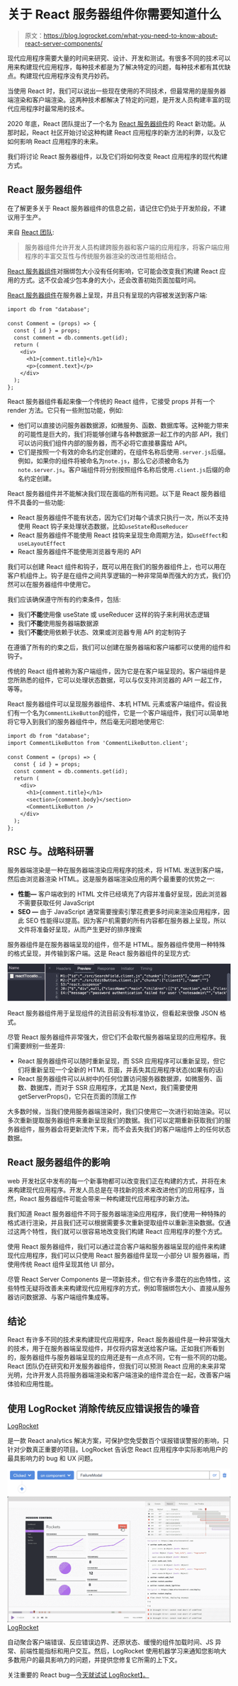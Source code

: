 # 关于 React 服务器组件你需要知道什么

> 原文：<https://blog.logrocket.com/what-you-need-to-know-about-react-server-components/>

现代应用程序需要大量的时间来研究、设计、开发和测试。有很多不同的技术可以用来构建现代应用程序，每种技术都是为了解决特定的问题，每种技术都有其优缺点。构建现代应用程序没有灵丹妙药。

当使用 React 时，我们可以说出一些现在使用的不同技术，但最常用的是服务器端渲染和客户端渲染。这两种技术都解决了特定的问题，是开发人员构建丰富的现代应用程序时最常用的技术。

2020 年底，React 团队提出了一个名为 [React 服务器组件](https://reactjs.org/blog/2020/12/21/data-fetching-with-react-server-components.html)的 React 新功能。从那时起，React 社区开始讨论这种构建 React 应用程序的新方法的利弊，以及它如何影响 React 应用程序的未来。

我们将讨论 React 服务器组件，以及它们将如何改变 React 应用程序的现代构建方式。

## React 服务器组件

在了解更多关于 React 服务器组件的信息之前，请记住它仍处于开发阶段，不建议用于生产。

来自 [React 团队](https://github.com/reactjs/rfcs/pull/188):

> 服务器组件允许开发人员构建跨服务器和客户端的应用程序，将客户端应用程序的丰富交互性与传统服务器渲染的改进性能相结合。

[React 服务器组件](https://reactjs.org/blog/2020/12/21/data-fetching-with-react-server-components.html)对捆绑包大小没有任何影响，它可能会改变我们构建 React 应用的方式。这不仅会减少包本身的大小，还会改善初始页面加载时间。

[React 服务器组件](https://reactjs.org/blog/2020/12/21/data-fetching-with-react-server-components.html)在服务器上呈现，并且只有呈现的内容被发送到客户端:

```
import db from "database";

const Comment = (props) => {
  const { id } = props;
  const comment = db.comments.get(id);
  return (
    <div>
      <h1>{comment.title}</h1>
      <p>{comment.text}</p>
    </div>
  );
};

```

React 服务器组件看起来像一个传统的 React 组件，它接受 props 并有一个 render 方法。它只有一些附加功能，例如:

*   他们可以直接访问服务器数据源，如微服务、函数、数据库等。这种能力带来的可能性是巨大的，我们将能够创建与各种数据源一起工作的内部 API，我们可以访问我们组件内部的服务器，而不必将它直接暴露给 API。
*   它们是按照一个有效的命名约定创建的，在组件名称后使用`.server.js`后缀。例如，如果你的组件将被命名为`note.js`，那么它必须被命名为`note.server.js`。客户端组件将分别按照组件名称后使用`.client.js`后缀的命名约定创建。

React 服务器组件并不能解决我们现在面临的所有问题。以下是 React 服务器组件不具备的一些功能:

*   React 服务器组件不能有状态，因为它们对每个请求只执行一次，所以不支持使用 React 钩子来处理状态数据，比如`useState`和`useReducer`
*   React 服务器组件不能使用 React 挂钩来呈现生命周期方法，如`useEffect`和`useLayoutEffect`
*   React 服务器组件不能使用浏览器专用的 API

我们可以创建 React 组件和钩子，既可以用在我们的服务器组件上，也可以用在客户机组件上。钩子是在组件之间共享逻辑的一种非常简单而强大的方式，我们仍然可以在服务器组件中使用它。

我们应该确保遵守所有的约束条件，包括:

*   我们**不能**使用像 useState 或 useReducer 这样的钩子来利用状态逻辑
*   我们**不能**使用服务器端数据源
*   我们**不能**使用依赖于状态、效果或浏览器专用 API 的定制钩子

在遵循了所有的约束之后，我们可以创建在服务器端和客户端都可以使用的组件和钩子。

传统的 React 组件被称为客户端组件，因为它是在客户端呈现的。客户端组件是您所熟悉的组件，它可以处理状态数据，可以与仅支持浏览器的 API 一起工作，等等。

React 服务器组件可以呈现服务器组件、本机 HTML 元素或客户端组件。假设我们有一个名为`CommentLikeButton`的组件，它是一个客户端组件，我们可以简单地将它导入到我们的服务器组件中，然后毫无问题地使用它:

```
import db from "database";
import CommentLikeButton from 'CommentLikeButton.client';

const Comment = (props) => {
  const { id } = props;
  const comment = db.comments.get(id);
  return (
    <div>
      <h1>{comment.title}</h1>
      <section>{comment.body}</section>
      <CommentLikeButton />
    </div>
  );
};

```

## RSC 与。战略科研署

服务器端渲染是一种在服务器端渲染应用程序的技术，将 HTML 发送到客户端，然后由浏览器渲染 HTML。这是服务器端渲染应用的两个最重要的优势之一:

*   **性能—** 客户端收到的 HTML 文件已经填充了内容并准备好呈现，因此浏览器不需要获取任何 JavaScript
*   **SEO —** 由于 JavaScript 通常需要搜索引擎花费更多时间来渲染应用程序，因此 SEO 性能得以提高。因为客户机需要的所有内容都在服务器上呈现，所以文件将准备好呈现，从而产生更好的排序搜索

服务器组件是在服务器端呈现的组件，但不是 HTML。服务器组件使用一种特殊的格式呈现，并传输到客户端。这是 React 服务器组件的呈现方式:

![React Server Component Render](img/7785aacc56ed329fbafa153face7db75.png)

React 服务器组件用于呈现组件的流目前没有标准协议，但看起来很像 JSON 格式。

尽管 React 服务器组件非常强大，但它们不会取代服务器端呈现的应用程序。我们需要辨别一些差异:

*   React 服务器组件可以随时重新呈现，而 SSR 应用程序可以重新呈现，但它们将重新呈现一个全新的 HTML 页面，并丢失其应用程序状态(如果有的话)
*   React 服务器组件可以从树中的任何位置访问服务器数据源，如微服务、函数、数据库，而对于 SSR 应用程序，尤其是 Next，我们需要使用 getServerProps()，它只在页面的顶层工作

大多数时候，当我们使用服务器端渲染时，我们只使用它一次进行初始渲染。可以多次重新提取服务器组件来重新呈现我们的数据。我们可以定期重新获取我们的服务器组件，服务器会将更新流传下来，而不会丢失我们的客户端组件上的任何状态数据。

## React 服务器组件的影响

web 开发社区中发布的每一个新事物都可以改变我们正在构建的方式，并将在未来构建现代应用程序。开发人员总是在寻找新的技术来改进他们的应用程序，当然，React 服务器组件可能会带来一种构建现代应用程序的新方法。

我们知道 React 服务器组件不同于服务器端渲染应用程序，我们使用一种特殊的格式进行渲染，并且我们还可以根据需要多次重新提取组件以重新渲染数据。仅通过这两个特性，我们就可以很容易地改变我们构建 React 应用程序的整个方式。

使用 React 服务器组件，我们可以通过混合客户端和服务器端呈现的组件来构建现代应用程序，我们可以只使用 React 服务器组件呈现一小部分 UI 服务器端，而使用传统 React 组件呈现其他 UI 部分。

尽管 React Server Components 是一项新技术，但它有许多潜在的出色特性，这些特性无疑将改善未来构建现代应用程序的方式，例如零捆绑包大小、直接从服务器访问数据源、与客户端组件集成等。

## 结论

React 有许多不同的技术来构建现代应用程序，React 服务器组件是一种非常强大的技术，用于在服务器端呈现组件，并仅将内容发送给客户端。正如我们所看到的，服务器组件与服务器端呈现的应用还是有一点点不同，它有一些不同的功能。React 团队仍在研究和开发服务器组件，但我们可以预测 React 应用的未来非常光明，允许开发人员将服务器端渲染和客户端渲染的组件混合在一起，改善客户端体验和应用性能。

## 使用 LogRocket 消除传统反应错误报告的噪音

[LogRocket](https://lp.logrocket.com/blg/react-signup-issue-free)

是一款 React analytics 解决方案，可保护您免受数百个误报错误警报的影响，只针对少数真正重要的项目。LogRocket 告诉您 React 应用程序中实际影响用户的最具影响力的 bug 和 UX 问题。

[![](img/f300c244a1a1cf916df8b4cb02bec6c6.png) ](https://lp.logrocket.com/blg/react-signup-general) [ ![LogRocket Dashboard Free Trial Banner](img/d6f5a5dd739296c1dd7aab3d5e77eeb9.png) ](https://lp.logrocket.com/blg/react-signup-general) [LogRocket](https://lp.logrocket.com/blg/react-signup-issue-free)

自动聚合客户端错误、反应错误边界、还原状态、缓慢的组件加载时间、JS 异常、前端性能指标和用户交互。然后，LogRocket 使用机器学习来通知您影响大多数用户的最具影响力的问题，并提供您修复它所需的上下文。

关注重要的 React bug—[今天就试试 LogRocket】。](https://lp.logrocket.com/blg/react-signup-issue-free)